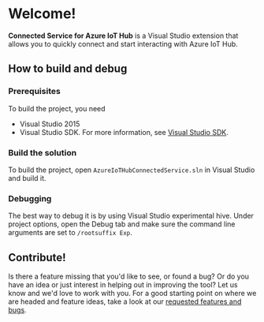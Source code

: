 # Welcome!

**Connected Service for Azure IoT Hub** is a Visual Studio extension that allows you to quickly connect and start interacting with Azure IoT Hub.

## How to build and debug

### Prerequisites

To build the project, you need 

- Visual Studio 2015 
- Visual Studio SDK. For more information, see [Visual Studio SDK](https://msdn.microsoft.com/en-us/library/bb166441.aspx).

### Build the solution

To build the project, open `AzureIoTHubConnectedService.sln` in Visual Studio and build it.

### Debugging

The best way to debug it is by using Visual Studio experimental hive. Under project options, open the Debug tab and make sure the command line arguments are set to `/rootsuffix Exp`.

## Contribute!

Is there a feature missing that you'd like to see, or found a bug? Or do you have an idea or just interest in helping out in improving the tool? Let us know and we'd love to work with you. For a good starting point on where we are headed and feature ideas, take a look at our [requested features and bugs](https://github.com/Azure/azure-iot-connected-service/issues).
